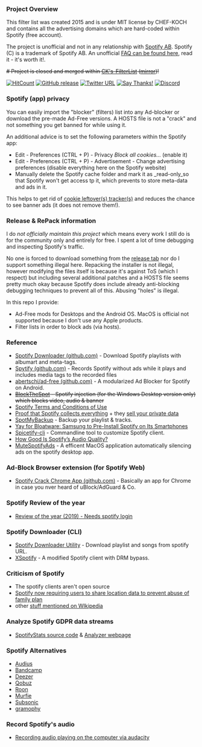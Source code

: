 ### Project Overview 

This filter list was created 2015 and is under MIT license by CHEF-KOCH and contains all the advertising domains which are hard-coded within Spotify (free account). <br/>

The project is unofficial and not in any relationship with [Spotify AB](https://en.wikipedia.org/wiki/Spotify). Spotify (C) is a trademark of Spotify AB. An unofficial [FAQ can be found here](https://github.com/CHEF-KOCH/Spotify-Ad-free/blob/master/Spotify%20FAQ.md), read it - it's worth it!. <br/> 

~~# Project is closed and merged within [CK's-FilterList](https://github.com/CHEF-KOCH/CKs-FilterList) ([mirror](https://gitlab.com/CHEF-KOCH/cks-filterlist))!~~

[![HitCount](http://hits.dwyl.io/CHEF-KOCH/Spotify-Ad-free.svg)](http://hits.dwyl.io/CHEF-KOCH/Spotify-Ad-free)
[![GitHub release](https://img.shields.io/github/release/CHEF-KOCH/Spotify-Ad-free.svg?label=Latest%20Release&style=popout)](https://github.com/CHEF-KOCH/Spotify-Ad-free/releases/latest)
[![Twitter URL](https://img.shields.io/twitter/url/https/twitter.com/fold_left.svg?style=social&label=Follow%20%40CHEF-KOCH)](https://twitter.com/CKsTechNews)
[![Say Thanks!](https://img.shields.io/badge/Say%20Thanks-!-1EAEDB.svg)](https://saythanks.io/to/CHEF-KOCH)
[![Discord](https://discordapp.com/api/guilds/418256415874875402/widget.png)](https://discord.me/CHEF-KOCH)


### Spotify (app) privacy

You can easily import the "blocker" (filters) list into any Ad-blocker or download the pre-made Ad-Free versions. A HOSTS file is not a "crack" and not something you get banned for while using it.

An additional advice is to set the following parameters within the Spotify app:

- Edit - Preferences (CTRL + P) - Privacy _Block all cookies..._ (enable it)
- Edit - Preferences (CTRL + P) - Advertisement - Change advertising preferences (disable everything here on the Spotify website)
- Manually delete the Spotify cache folder and mark it as _read-only_so that Spotify won't get access tp it, which prevents to store meta-data and ads in it. 

This helps to get rid of [cookie leftover(s) tracker(s)](https://old.reddit.com/r/privacy/comments/eqzg51/what_about_the_privacy_of_my_data_in_spotify/) and reduces the chance to see banner ads (it does not remove them!). 


### Release & RePack information

I do _not officially maintain this project_ which means every work I still do is for the community only and entirely for free. I spent a lot of time debugging and inspecting Spotify's traffic. 

No one is forced to download something from the [release tab](https://github.com/CHEF-KOCH/Spotify-Ad-free/releases) nor do I support something illegal here. Repacking the installer is not illegal, however modifying the files itself is because it's against ToS (which I respect) but including several additional patches and a HOSTS file seems pretty much okay because Spotify does include already anti-blocking debugging techniques to prevent all of this. Abusing "holes" is illegal. 

In this repo I provide:
* Ad-Free mods for Desktops and the Android OS. MacOS is official not supported because I don't use any Apple products.
* Filter lists in order to block ads (via hosts).


### Reference
* [Spotify Downloader (github.com)](https://github.com/ritiek/spotify-downloader) - Download Spotify playlists with albumart and meta-tags.
* [Spytify (github.com)](https://github.com/jwallet/spy-spotify) - Records Spotify without ads while it plays and includes media tags to the recorded files
* [abertschi/ad-free (github.com)](http://adfree.abertschi.ch) - A modularized Ad Blocker for Spotify on Android.  
* ~~[BlockTheSpot](https://github.com/master131/BlockTheSpot/) - Spotify injection (for the Windows Desktop version only) which blocks video, audio & banner~~
* [Spotify Terms and Conditions of Use](https://www.spotify.com/us/legal/end-user-agreement/#s9)
* [Proof that Spotify collects everything](https://twitter.com/steipete/status/1025024813889478656) + they [sell your private data](https://betanews.com/2016/07/22/spotify-sells-user-data-to-advertisers/)
* [SpotMyBackup](https://github.com/secuvera/SpotMyBackup) - Backup your playlist & tracks.
* [Yay for Bloatware: Samsung to Pre-Install Spotify on Its Smartphones](https://news.softpedia.com/news/yay-for-bloatware-samsung-to-pre-install-spotify-on-its-smartphones-525250.shtml)
* [Spicetify-cli](https://github.com/khanhas/spicetify-cli) - Commandline tool to customize Spotify client.
* [How Good Is Spotify’s Audio Quality?](https://www.xaprb.com/blog/spotify-audio-quality/)
* [MuteSpotifyAds](https://github.com/simonmeusel/MuteSpotifyAds) - A efficent MacOS application automatically silencing ads on the spotify desktop app.


### Ad-Block Browser extension (for Spotify Web)
* [Spotify Crack Chrome App (github.com)](https://github.com/sooxiaotong/spotify-crack-chrome-app) - Basically an app for Chrome in case you nver heard of uBlock/AdGuard & Co. 


### Spotify Review of the year
- [Review of the year (2019) - Needs spotify login](https://www.spotify.com/en/wrapped/)


### Spotify Downloader (CLI)
- [Spotify Downloader Utility](https://github.com/SwapnilSoni1999/spotify-dl) - Download playlist and songs from spotify URL.
- [XSpotify](https://github.com/meik97/XSpotify) - A modified Spotify client with DRM bypass.


### Criticism of Spotify
- The spotify clients aren't open source
- [Spotify now requiring users to share location data to prevent abuse of family plan](https://9to5mac.com/2019/09/12/spottily-family-plan-location/)
- other [stuff mentioned on WIkipedia](https://en.wikipedia.org/wiki/Criticism_of_Spotify)


### Analyze Spotify GDPR data streams
* [SpotifyStats source code](https://github.com/Maxr1998/SpotifyStats) & [Analyzer webpage](https://maxr1998.github.io/SpotifyStats/)


### Spotify Alternatives
* [Audius](https://audius.co/)
* [Bandcamp](https://bandcamp.com/)
* [Deezer](https://www.deezer.com/en/)
* [Qobuz](https://www.qobuz.com/gb-en/discover)
* [Roon](https://roonlabs.com/)
* [Murfie](https://www.murfie.com/)
* [Subsonic](http://www.subsonic.org/pages/index.jsp)
* [gramophy](https://github.com/ladiesman6969/Gramophy)


### Record Spotify's audio
* [Recording audio playing on the computer via audacity](https://manual.audacityteam.org/man/tutorial_recording_audio_playing_on_the_computer.html)
